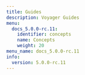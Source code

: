 ```yaml
---
title: Guides
description: Voyager Guides
menu:
  docs_5.0.0-rc.11:
    identifier: concepts
    name: Concepts
    weight: 20
menu_name: docs_5.0.0-rc.11
info:
  version: 5.0.0-rc.11
---
```



